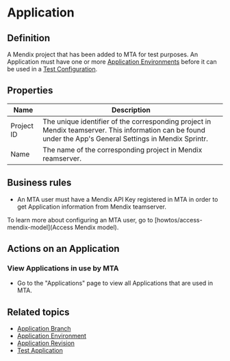 # Application

## Definition

A Mendix project that has been added to MTA for test purposes. An Application must have one or more [Application Environments](application-environment) before it can be used in a [Test Configuration](test-configuration).

## Properties
| Name | Description |
| ----------- | ----------- |
| Project ID | The unique identifier of the corresponding project in Mendix teamserver. This information can be found under the App's General Settings in Mendix Sprintr. |
| Name | The name of the corresponding project in Mendix reamserver. |

## Business rules
- An MTA user must have a Mendix API Key registered in MTA in order to get Application information from Mendix teamserver. 

To learn more about configuring an MTA user, go to [howtos/access-mendix-model](Access Mendix model).

## Actions on an Application

### View Applications in use by MTA
- Go to the "Applications" page to view all Applications that are used in MTA.

## Related topics
- [Application Branch](application-branch)
- [Application Environment](application-environment)
- [Application Revision](application-revision)
- [Test Application](test-application)
